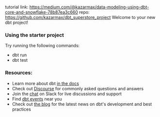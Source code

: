 tutorial link: https://medium.com/@kazarmax/data-modeling-using-dbt-core-and-snowflake-78b87ea3c660
repo: https://github.com/kazarmax/dbt_superstore_project
Welcome to your new dbt project!


### Using the starter project

Try running the following commands:
- dbt run
- dbt test


### Resources:
- Learn more about dbt [in the docs](https://docs.getdbt.com/docs/introduction)
- Check out [Discourse](https://discourse.getdbt.com/) for commonly asked questions and answers
- Join the [chat](https://community.getdbt.com/) on Slack for live discussions and support
- Find [dbt events](https://events.getdbt.com) near you
- Check out [the blog](https://blog.getdbt.com/) for the latest news on dbt's development and best practices
